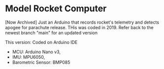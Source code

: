 # Model Rocket Computer
[Now Archived] Just an Arduino that records rocket's telemetry and detects apogee for parachute release.
THis was coded in 2019.
Refer back to the newest branch "main" for an updated version

This version:
Coded on Arduino IDE
 - MCU: Arduino Nano v3,
 - IMU: MPU6050,
 - Barometric Sensor: BMP085
